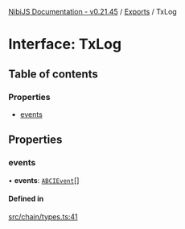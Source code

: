 [NibiJS Documentation - v0.21.45](../intro.md) / [Exports](../modules.md) / TxLog

# Interface: TxLog

## Table of contents

### Properties

- [events](TxLog.md#events)

## Properties

### events

• **events**: [`ABCIEvent`](ABCIEvent.md)[]

#### Defined in

[src/chain/types.ts:41](https://github.com/NibiruChain/ts-sdk/blob/7891168/packages/nibijs/src/chain/types.ts#L41)
